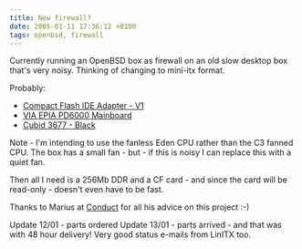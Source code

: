 ```yaml
---
title: New firewall?
date: 2005-01-11 17:36:12 +0100
tags: openbsd, firewall
---
```


Currently running an OpenBSD box as firewall on an old slow desktop box that's very noisy. Thinking of changing to mini-itx format.

Probably:


*  [Compact Flash IDE Adapter - V1](http://linitx.com/product_info.php?products_id=22)
*  [VIA EPIA PD6000 Mainboard](http://linitx.com/product_info.php?products_id=469)
*  [Cubid 3677 - Black](http://linitx.com/product_info.php?cPath=8_68&products_id=291)


Note - I'm intending to use the fanless Eden CPU rather than the C3 fanned CPU. The box has a small fan - but - if this is noisy I can replace this with a quiet fan.

Then all I need is a 256Mb DDR and a CF card - and since the card will be read-only - doesn't even have to be fast.

Thanks to Marius at [Conduct](http://www.conduct.no) for all his advice on this project :-)

Update 12/01 - parts ordered
Update 13/01 - parts arrived - and that was with 48 hour delivery! Very good status e-mails from LinITX too.
